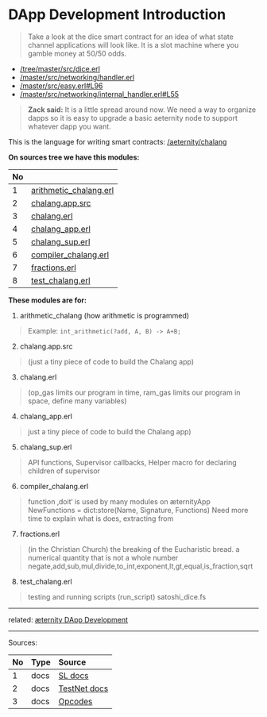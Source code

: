 # DApp Development Introduction

>Take a look at the dice smart contract for an idea of what state channel
>applications will look like. It is a slot machine where you gamble money
>at 50/50 odds.

- [/tree/master/src/dice.erl](../../../../aeternity/testnet/tree/master/src/dice.erl)
- [/master/src/networking/handler.erl](../../../../aeternity/testnet/tree/master/src/networking/handler.erl#L104)
- [/master/src/easy.erl#L96](../../../../aeternity/testnet/tree/master/src/easy.erl#L96)
- [/master/src/networking/internal_handler.erl#L55](../../../../aeternity/testnet/tree/master/src/networking/internal_handler.erl#L55)

>**Zack said:**
>It is a little spread around now. We need a way to organize dapps so it
>is easy to upgrade a basic aeternity node to support whatever dapp you
>want.

This is the language for writing smart contracts:
[/aeternity/chalang](../../../../aeternity/chalang)

**On sources tree we have this modules:**

| No |                                                                                                       |
|:---|:------------------------------------------------------------------------------------------------------|
| 1  | [arithmetic_chalang.erl](../../../../aeternity/chalang/blob/master/src/arithmetic_chalang.erl) |
| 2  | [chalang.app.src](../../../../aeternity/chalang/blob/master/src/chalang.app.src)               |
| 3  | [chalang.erl](../../../../aeternity/chalang/blob/master/src/chalang.erl)                       |
| 4  | [chalang_app.erl](../../../../aeternity/chalang/blob/master/src/chalang_app.erl)               |
| 5  | [chalang_sup.erl](../../../../aeternity/chalang/blob/master/src/chalang_sup.erl)               |
| 6  | [compiler_chalang.erl](../../../../aeternity/chalang/blob/master/src/compiler_chalang.erl)     |
| 7  | [fractions.erl](../../../../aeternity/chalang/blob/master/src/fractions.erl)                   |
| 8  | [test_chalang.erl](../../../../aeternity/chalang/blob/master/src/test_chalang.erl)             |

**These modules are for:**
1. arithmetic_chalang (how arithmetic is programmed)
>Example: `int_arithmetic(?add, A, B) -> A+B;`
2. chalang.app.src
>(just a tiny piece of code to build the Chalang app)
3. chalang.erl
>(op_gas limits our program in time, ram_gas limits our program in space, define many variables)
4. chalang_app.erl
>just a tiny piece of code to build the Chalang app)
5. chalang_sup.erl
>API functions, Supervisor callbacks, Helper macro for declaring children of supervisor
6. compiler_chalang.erl
> function ‚doit‘ is used by many modules on æternityApp
> NewFunctions = dict:store(Name, Signature, Functions)
> Need more time to explain what is does, extracting from 
7. fractions.erl
> (in the Christian Church) the breaking of the Eucharistic bread.
> a numerical quantity that is not a whole number
> negate,add,sub,mul,divide,to_int,exponent,lt,gt,equal,is_fraction,sqrt
8. test_chalang.erl
> testing and running scripts (run_script) satoshi_dice.fs
***
related: [æternity DApp Development](æternity-DApp-Development)
***
Sources:

| No | Type | Source                                                          |
|:---|:-----|:----------------------------------------------------------------|
| 1  | docs | [SL docs](../../../../aeternity/chalang/blob/master/README.md)  |
| 2  | docs | [TestNet docs](../../../../aeternity/testnet/tree/master/docs/) |
| 3  | docs | [Opcodes](../../../../aeternity/chalang/blob/master/opcodes.md) |

